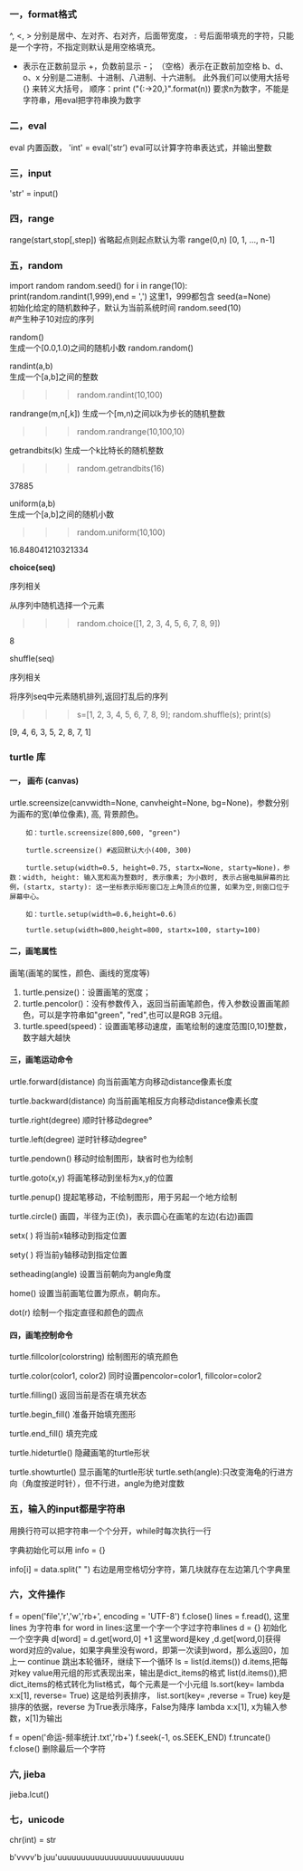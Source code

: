 ### 一，format格式
^, <, > 分别是居中、左对齐、右对齐，后面带宽度， : 号后面带填充的字符，只能是一个字符，不指定则默认是用空格填充。
+ 表示在正数前显示 +，负数前显示 -；  （空格）表示在正数前加空格
b、d、o、x 分别是二进制、十进制、八进制、十六进制。
此外我们可以使用大括号 {} 来转义大括号，
顺序：print ("{:->20,}".format(n))
要求n为数字，不能是字符串，用eval把字符串换为数字
### 二，eval
eval 内置函数，
'int' = eval('str’)
eval可以计算字符串表达式，并输出整数

### 三，input
'str' = input()

### 四，range
range(start,stop[,step])
省略起点则起点默认为零
range(0,n)
[0, 1, ..., n-1]


### 五，random
 import random
 random.seed()
 for i in range(10):
    print(random.randint(1,999),end = ',')
这里1，999都包含
 seed(a=None)	 
 初始化给定的随机数种子，默认为当前系统时间
 random.seed(10)     
 #产生种子10对应的序列

 random()	
 生成一个[0.0,1.0)之间的随机小数
random.random()

randint(a,b)	
 生成一个[a,b]之间的整数

>>>random.randint(10,100)

 randrange(m,n[,k])	
 生成一个[m,n)之间以k为步长的随机整数

>>>random.randrange(10,100,10)

 getrandbits(k)	
 生成一个k比特长的随机整数

>>>random.getrandbits(16)

37885

 uniform(a,b)	
 生成一个[a,b]之间的随机小数

>>>random.uniform(10,100)

16.848041210321334

 **choice(seq)**   

序列相关

 从序列中随机选择一个元素

>>>random.choice([1, 2, 3, 4, 5, 6, 7, 8, 9])

8

 shuffle(seq)

序列相关

 将序列seq中元素随机排列,返回打乱后的序列

>>>s=[1, 2, 3, 4, 5, 6, 7, 8, 9]; random.shuffle(s); print(s)

[9, 4, 6, 3, 5, 2, 8, 7, 1]


### turtle 库
#### 一， 画布 (canvas)
urtle.screensize(canvwidth=None, canvheight=None, bg=None)，参数分别为画布的宽(单位像素), 高, 背景颜色。

        如：turtle.screensize(800,600, "green")

        turtle.screensize() #返回默认大小(400, 300)

        turtle.setup(width=0.5, height=0.75, startx=None, starty=None)，参数：width, height: 输入宽和高为整数时, 表示像素; 为小数时, 表示占据电脑屏幕的比例，(startx, starty): 这一坐标表示矩形窗口左上角顶点的位置, 如果为空,则窗口位于屏幕中心。

        如：turtle.setup(width=0.6,height=0.6)

        turtle.setup(width=800,height=800, startx=100, starty=100)
#### 二，画笔属性
画笔(画笔的属性，颜色、画线的宽度等)

1) turtle.pensize()：设置画笔的宽度；
2) turtle.pencolor()：没有参数传入，返回当前画笔颜色，传入参数设置画笔颜色，可以是字符串如"green", "red",也可以是RGB 3元组。
3) turtle.speed(speed)：设置画笔移动速度，画笔绘制的速度范围[0,10]整数，数字越大越快
#### 三，画笔运动命令
urtle.forward(distance)
向当前画笔方向移动distance像素长度

turtle.backward(distance)
向当前画笔相反方向移动distance像素长度

turtle.right(degree)
顺时针移动degree°

turtle.left(degree)
逆时针移动degree°

turtle.pendown()
移动时绘制图形，缺省时也为绘制

turtle.goto(x,y)
将画笔移动到坐标为x,y的位置

turtle.penup()
提起笔移动，不绘制图形，用于另起一个地方绘制

turtle.circle()
画圆，半径为正(负)，表示圆心在画笔的左边(右边)画圆

setx( )
将当前x轴移动到指定位置

sety( )
将当前y轴移动到指定位置

setheading(angle)
设置当前朝向为angle角度

home()
设置当前画笔位置为原点，朝向东。

dot(r)
绘制一个指定直径和颜色的圆点
#### 四，画笔控制命令
turtle.fillcolor(colorstring)
绘制图形的填充颜色

turtle.color(color1, color2)
同时设置pencolor=color1, fillcolor=color2

turtle.filling()
返回当前是否在填充状态

turtle.begin_fill()
准备开始填充图形

turtle.end_fill()
填充完成

turtle.hideturtle()
隐藏画笔的turtle形状

turtle.showturtle()
显示画笔的turtle形状
turtle.seth(angle):只改变海龟的行进方向（角度按逆时针），但不行进，angle为绝对度数
 ### 五，输入的input都是字符串
 用换行符可以把字符串一个个分开，while时每次执行一行

 字典初始化可以用  info = {}

 info[i] = data.split(" ")
 右边是用空格切分字符，第几块就存在左边第几个字典里

 ### 六，文件操作
 f = open('file','r','w','rb+',  encoding = 'UTF-8')
 f.close()
 lines = f.read(), 这里lines 为字符串
 for word in lines:这里一个字一个字过字符串lines
 d = {}  初始化一个空字典
 d[word] = d.get[word,0] +1
 这里word是key ,d.get[word,0]获得word对应的value，如果字典里没有word，即第一次读到word，那么返回0，加上一
 continue 跳出本轮循环，继续下一个循环
 ls = list(d.items())
 d.items,把每对key value用元组的形式表现出来，输出是dict_items的格式
 list(d.items()),把dict_items的格式转化为list格式，每个元素是一个小元组
 ls.sort(key= lambda x:x[1], reverse= True)
 这是给列表排序，
 list.sort(key= ,reverse = True)
 key是排序的依据，reverse 为True表示降序，False为降序
 lambda x:x[1], x为输入参数，x[1]为输出

 f = open('命运-频率统计.txt','rb+')
f.seek(-1, os.SEEK_END)
f.truncate()
f.close()
删除最后一个字符

### 六, jieba
jieba.lcut()

### 七，unicode
chr(int) = str

 b'vvvv'b  juu'uuuuuuuuuuuuuuuuuuuuuuuuuuu